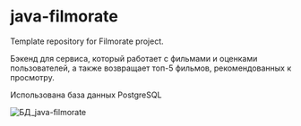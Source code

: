 # java-filmorate
Template repository for Filmorate project.

   Бэкенд для сервиса, который работает с фильмами и оценками пользователей, а также возвращает топ-5 фильмов, рекомендованных к просмотру. 
   
 Использована база данных PostgreSQL
 
![БД_java-filmorate](https://user-images.githubusercontent.com/102611098/229591169-62d4b0db-e42e-4c52-88ec-48cf33594146.png)
